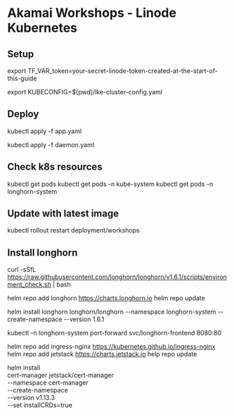 # Akamai Workshops - Linode Kubernetes

## Setup

export TF_VAR_token=your-secret-linode-token-created-at-the-start-of-this-guide

export KUBECONFIG=$(pwd)/lke-cluster-config.yaml

## Deploy

kubectl apply -f app.yaml

kubectl apply -f daemon.yaml

## Check k8s resources

kubectl get pods
kubectl get pods -n kube-system
kubectl get pods -n longhorn-system

## Update with latest image

kubectl rollout restart deployment/workshops

## Install longhorn

curl -sSfL <https://raw.githubusercontent.com/longhorn/longhorn/v1.6.1/scripts/environment_check.sh> | bash

helm repo add longhorn <https://charts.longhorn.io>
helm repo update

helm install longhorn longhorn/longhorn --namespace longhorn-system --create-namespace --version 1.6.1

kubectl -n longhorn-system port-forward svc/longhorn-frontend 8080:80


helm repo add ingress-nginx https://kubernetes.github.io/ingress-nginx
helm repo add jetstack https://charts.jetstack.io
help repo update


helm install \
  cert-manager jetstack/cert-manager \
  --namespace cert-manager \
  --create-namespace \
  --version v1.13.3 \
  --set installCRDs=true
